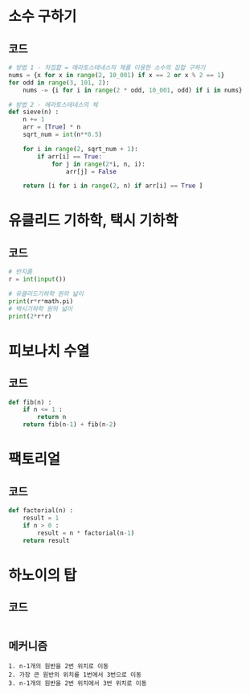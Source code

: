 # 소수 구하기
## 코드
~~~python
# 방법 1 - 차집합 = 에라토스테네스의 체를 이용한 소수의 집합 구하기
nums = {x for x in range(2, 10_001) if x == 2 or x % 2 == 1}
for odd in range(3, 101, 2):
    nums -= {i for i in range(2 * odd, 10_001, odd) if i in nums}
~~~

~~~python
# 방법 2 - 에라토스테네스의 체
def sieve(n) : 
    n += 1
    arr = [True] * n
    sqrt_num = int(n**0.5)

    for i in range(2, sqrt_num + 1):
        if arr[i] == True:
            for j in range(2*i, n, i):
                arr[j] = False

    return [i for i in range(2, n) if arr[i] == True ]
~~~

# 유클리드 기하학, 택시 기하학
## 코드
~~~python
# 반지름
r = int(input())

# 유클리드기하학 원의 넓이
print(r*r*math.pi)  
# 택시기하학 원의 넓이
print(2*r*r)        
~~~

# 피보나치 수열
## 코드
~~~python
def fib(n) : 
    if n <= 1 :
        return n
    return fib(n-1) + fib(n-2)
~~~

# 팩토리얼
## 코드
~~~python
def factorial(n) :
    result = 1
    if n > 0 :
        result = n * factorial(n-1)
    return result
~~~

# 하노이의 탑
## 코드 
~~~python

~~~
## 메커니즘
~~~
1. n-1개의 원반을 2번 위치로 이동
2. 가장 큰 원반의 위치를 1번에서 3번으로 이동
3. n-1개의 원반을 2번 위치에서 3번 위치로 이동
~~~
